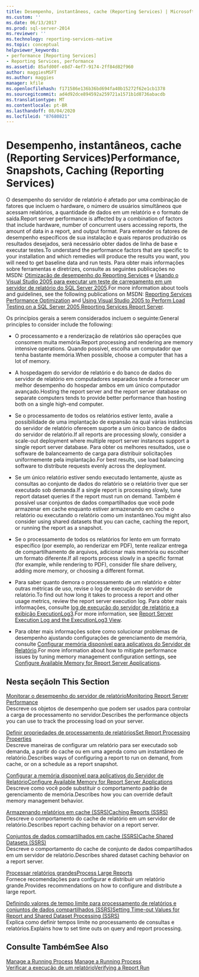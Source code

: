 ```yaml
---
title: Desempenho, instantâneos, cache (Reporting Services) | Microsoft Docs
ms.custom: ''
ms.date: 06/13/2017
ms.prod: sql-server-2014
ms.reviewer: ''
ms.technology: reporting-services-native
ms.topic: conceptual
helpviewer_keywords:
- performance [Reporting Services]
- Reporting Services, performance
ms.assetid: 85afd00f-e8d7-4ef7-9174-2ff84d82f960
author: maggiesMSFT
ms.author: maggies
manager: kfile
ms.openlocfilehash: f171586e136b36bd694fa40b15272f62e1cb1378
ms.sourcegitcommit: ad4d92dce894592a259721a1571b1d8736abacdb
ms.translationtype: MT
ms.contentlocale: pt-BR
ms.lasthandoff: 08/04/2020
ms.locfileid: "87680821"
---
```

# <a name="performance-snapshots-caching-reporting-services"></a><span data-ttu-id="8e0b6-102">Desempenho, instantâneos, cache (Reporting Services)</span><span class="sxs-lookup"><span data-stu-id="8e0b6-102">Performance, Snapshots, Caching (Reporting Services)</span></span>
  <span data-ttu-id="8e0b6-103">O desempenho do servidor de relatório é afetado por uma combinação de fatores que incluem o hardware, o número de usuários simultâneos que acessam relatórios, a quantidade de dados em um relatório e o formato de saída.</span><span class="sxs-lookup"><span data-stu-id="8e0b6-103">Report server performance is affected by a combination of factors that include hardware, number of concurrent users accessing reports, the amount of data in a report, and output format.</span></span> <span data-ttu-id="8e0b6-104">Para entender os fatores de desempenho específicos de sua instalação e quais reparos produzirão os resultados desejados, será necessário obter dados de linha de base e executar testes.</span><span class="sxs-lookup"><span data-stu-id="8e0b6-104">To understand the performance factors that are specific to your installation and which remedies will produce the results you want, you will need to get baseline data and run tests.</span></span> <span data-ttu-id="8e0b6-105">Para obter mais informações sobre ferramentas e diretrizes, consulte as seguintes publicações no MSDN: [Otimização de desempenho do Reporting Services](https://blogs.msdn.com/b/sqlcat/archive/2013/10/30/reporting-services-performance-and-optimization.aspx) e [Usando o Visual Studio 2005 para executar um teste de carregamento em um servidor de relatório do SQL Server 2005](https://go.microsoft.com/fwlink/?LinkID=77519).</span><span class="sxs-lookup"><span data-stu-id="8e0b6-105">For more information about tools and guidelines, see the following publications on MSDN: [Reporting Services Performance Optimization](https://blogs.msdn.com/b/sqlcat/archive/2013/10/30/reporting-services-performance-and-optimization.aspx) and [Using Visual Studio 2005 to Perform Load Testing on a SQL Server 2005 Reporting Services Report Server](https://go.microsoft.com/fwlink/?LinkID=77519).</span></span>  
  
 <span data-ttu-id="8e0b6-106">Os princípios gerais a serem considerados incluem o seguinte:</span><span class="sxs-lookup"><span data-stu-id="8e0b6-106">General principles to consider include the following:</span></span>  
  
-   <span data-ttu-id="8e0b6-107">O processamento e a renderização de relatórios são operações que consomem muita memória.</span><span class="sxs-lookup"><span data-stu-id="8e0b6-107">Report processing and rendering are memory intensive operations.</span></span> <span data-ttu-id="8e0b6-108">Quando possível, escolha um computador que tenha bastante memória.</span><span class="sxs-lookup"><span data-stu-id="8e0b6-108">When possible, choose a computer that has a lot of memory.</span></span>  
  
-   <span data-ttu-id="8e0b6-109">A hospedagem do servidor de relatório e do banco de dados do servidor de relatório em computadores separados tende a fornecer um melhor desempenho do hospedar ambos em um único computador avançado.</span><span class="sxs-lookup"><span data-stu-id="8e0b6-109">Hosting the report server and the report server database on separate computers tends to provide better performance than hosting both on a single high-end computer.</span></span>  
  
-   <span data-ttu-id="8e0b6-110">Se o processamento de todos os relatórios estiver lento, avalie a possibilidade de uma implantação de expansão na qual várias instâncias do servidor de relatório oferecem suporte a um único banco de dados do servidor de relatório.</span><span class="sxs-lookup"><span data-stu-id="8e0b6-110">If all reports are processing slowly, consider a scale-out deployment where multiple report server instances support a single report server database.</span></span> <span data-ttu-id="8e0b6-111">Para obter os melhores resultados, use o software de balanceamento de carga para distribuir solicitações uniformemente pela implantação.</span><span class="sxs-lookup"><span data-stu-id="8e0b6-111">For best results, use load balancing software to distribute requests evenly across the deployment.</span></span>  
  
-   <span data-ttu-id="8e0b6-112">Se um único relatório estiver sendo executado lentamente, ajuste as consultas ao conjunto de dados do relatório se o relatório tiver que ser executado sob demanda.</span><span class="sxs-lookup"><span data-stu-id="8e0b6-112">If a single report is processing slowly, tune report dataset queries if the report must run on demand.</span></span> <span data-ttu-id="8e0b6-113">Também é possível usar conjuntos de dados compartilhados que você pode armazenar em cache enquanto estiver armazenando em cache o relatório ou executando o relatório como um instantâneo.</span><span class="sxs-lookup"><span data-stu-id="8e0b6-113">You might also consider using shared datasets that you can cache, caching the report, or running the report as a snapshot.</span></span>  
  
-   <span data-ttu-id="8e0b6-114">Se o processamento de todos os relatórios for lento em um formato específico (por exemplo, ao renderizar em PDF), tente realizar entrega de compartilhamento de arquivos, adicionar mais memória ou escolher um formato diferente.</span><span class="sxs-lookup"><span data-stu-id="8e0b6-114">If all reports process slowly in a specific format (for example, while rendering to PDF), consider file share delivery, adding more memory, or choosing a different format.</span></span>  
  
-   <span data-ttu-id="8e0b6-115">Para saber quanto demora o processamento de um relatório e obter outras métricas de uso, revise o log de execução do servidor de relatório.</span><span class="sxs-lookup"><span data-stu-id="8e0b6-115">To find out how long it takes to process a report and other usage metrics, review the report server execution log.</span></span> <span data-ttu-id="8e0b6-116">Para obter mais informações, consulte [log de execução do servidor de relatório e a exibição ExecutionLog3](report-server-executionlog-and-the-executionlog3-view.md).</span><span class="sxs-lookup"><span data-stu-id="8e0b6-116">For more information, see [Report Server Execution Log and the ExecutionLog3 View](report-server-executionlog-and-the-executionlog3-view.md).</span></span>  
  
-   <span data-ttu-id="8e0b6-117">Para obter mais informações sobre como solucionar problemas de desempenho ajustando configurações de gerenciamento de memória, consulte [Configurar memória disponível para aplicativos do Servidor de Relatório](../report-server/configure-available-memory-for-report-server-applications.md).</span><span class="sxs-lookup"><span data-stu-id="8e0b6-117">For more information about how to mitigate performance issues by tuning memory management configuration settings, see [Configure Available Memory for Report Server Applications](../report-server/configure-available-memory-for-report-server-applications.md).</span></span>  
  
## <a name="in-this-section"></a><span data-ttu-id="8e0b6-118">Nesta seção</span><span class="sxs-lookup"><span data-stu-id="8e0b6-118">In This Section</span></span>  
 [<span data-ttu-id="8e0b6-119">Monitorar o desempenho do servidor de relatório</span><span class="sxs-lookup"><span data-stu-id="8e0b6-119">Monitoring Report Server Performance</span></span>](monitoring-report-server-performance.md)  
 <span data-ttu-id="8e0b6-120">Descreve os objetos de desempenho que podem ser usados para controlar a carga de processamento no servidor.</span><span class="sxs-lookup"><span data-stu-id="8e0b6-120">Describes the performance objects you can use to track the processing load on your server.</span></span>  
  
 [<span data-ttu-id="8e0b6-121">Definir propriedades de processamento de relatórios</span><span class="sxs-lookup"><span data-stu-id="8e0b6-121">Set Report Processing Properties</span></span>](set-report-processing-properties.md)  
 <span data-ttu-id="8e0b6-122">Descreve maneiras de configurar um relatório para ser executado sob demanda, a partir do cache ou em uma agenda como um instantâneo de relatório.</span><span class="sxs-lookup"><span data-stu-id="8e0b6-122">Describes ways of configuring a report to run on demand, from cache, or on a schedule as a report snapshot.</span></span>  
  
 [<span data-ttu-id="8e0b6-123">Configurar a memória disponível para aplicativos do Servidor de Relatório</span><span class="sxs-lookup"><span data-stu-id="8e0b6-123">Configure Available Memory for Report Server Applications</span></span>](../report-server/configure-available-memory-for-report-server-applications.md)  
 <span data-ttu-id="8e0b6-124">Descreve como você pode substituir o comportamento padrão de gerenciamento de memória.</span><span class="sxs-lookup"><span data-stu-id="8e0b6-124">Describes how you can override default memory management behavior.</span></span>  
  
 [<span data-ttu-id="8e0b6-125">Armazenando relatórios em cache &#40;SSRS&#41;</span><span class="sxs-lookup"><span data-stu-id="8e0b6-125">Caching Reports &#40;SSRS&#41;</span></span>](caching-reports-ssrs.md)  
 <span data-ttu-id="8e0b6-126">Descreve o comportamento do cache de relatório em um servidor de relatório.</span><span class="sxs-lookup"><span data-stu-id="8e0b6-126">Describes report caching behavior on a report server.</span></span>  
  
 [<span data-ttu-id="8e0b6-127">Conjuntos de dados compartilhados em cache &#40;SSRS&#41;</span><span class="sxs-lookup"><span data-stu-id="8e0b6-127">Cache Shared Datasets &#40;SSRS&#41;</span></span>](cache-shared-datasets-ssrs.md)  
 <span data-ttu-id="8e0b6-128">Descreve o comportamento do cache de conjunto de dados compartilhados em um servidor de relatório.</span><span class="sxs-lookup"><span data-stu-id="8e0b6-128">Describes shared dataset caching behavior on a report server.</span></span>  
  
 [<span data-ttu-id="8e0b6-129">Processar relatórios grandes</span><span class="sxs-lookup"><span data-stu-id="8e0b6-129">Process Large Reports</span></span>](process-large-reports.md)  
 <span data-ttu-id="8e0b6-130">Fornece recomendações para configurar e distribuir um relatório grande.</span><span class="sxs-lookup"><span data-stu-id="8e0b6-130">Provides recommendations on how to configure and distribute a large report.</span></span>  
  
 [<span data-ttu-id="8e0b6-131">Definindo valores de tempo limite para processamento de relatórios e conjuntos de dados compartilhados &#40;SSRS&#41;</span><span class="sxs-lookup"><span data-stu-id="8e0b6-131">Setting Time-out Values for Report and Shared Dataset Processing &#40;SSRS&#41;</span></span>](setting-time-out-values-for-report-and-shared-dataset-processing-ssrs.md)  
 <span data-ttu-id="8e0b6-132">Explica como definir tempos limite no processamento de consultas e relatórios.</span><span class="sxs-lookup"><span data-stu-id="8e0b6-132">Explains how to set time outs on query and report processing.</span></span>  
  
## <a name="see-also"></a><span data-ttu-id="8e0b6-133">Consulte Também</span><span class="sxs-lookup"><span data-stu-id="8e0b6-133">See Also</span></span>  
 <span data-ttu-id="8e0b6-134">[Manage a Running Process](../subscriptions/manage-a-running-process.md) </span><span class="sxs-lookup"><span data-stu-id="8e0b6-134">[Manage a Running Process](../subscriptions/manage-a-running-process.md) </span></span>  
 [<span data-ttu-id="8e0b6-135">Verificar a execução de um relatório</span><span class="sxs-lookup"><span data-stu-id="8e0b6-135">Verifying a Report Run</span></span>](verifying-a-report-run.md)  
  
  
